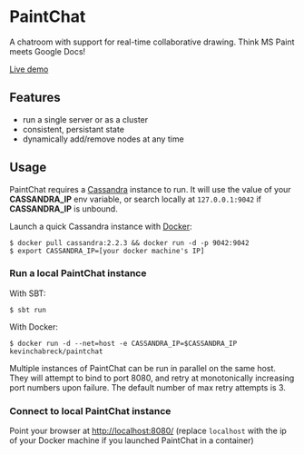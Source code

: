 # PaintChat
A chatroom with support for real-time collaborative drawing. Think MS Paint meets Google Docs!

[Live demo](http://draw.ws)

## Features

-  run a single server or as a cluster
-  consistent, persistant state
-  dynamically add/remove nodes at any time

## Usage

PaintChat requires a [Cassandra](http://cassandra.apache.org/) instance to run. It will use the value of your __CASSANDRA_IP__ env variable, or search locally at `127.0.0.1:9042` if __CASSANDRA_IP__ is unbound.

Launch a quick Cassandra instance with [Docker](https://www.docker.com/):

	$ docker pull cassandra:2.2.3 && docker run -d -p 9042:9042
	$ export CASSANDRA_IP=[your docker machine's IP]

### Run a local PaintChat instance

With SBT:

	$ sbt run

With Docker:

	$ docker run -d --net=host -e CASSANDRA_IP=$CASSANDRA_IP kevinchabreck/paintchat

Multiple instances of PaintChat can be run in parallel on the same host. They will attempt to bind to port 8080, and retry at monotonically increasing port numbers upon failure. The default number of max retry attempts is 3.

### Connect to local PaintChat instance

Point your browser at [http://localhost:8080/](http://localhost:8080/) (replace `localhost` with the ip of your Docker machine if you launched PaintChat in a container)
